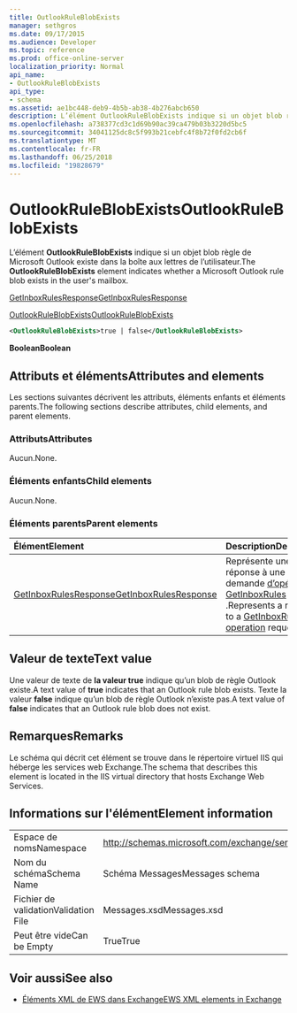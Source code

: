 ```yaml
---
title: OutlookRuleBlobExists
manager: sethgros
ms.date: 09/17/2015
ms.audience: Developer
ms.topic: reference
ms.prod: office-online-server
localization_priority: Normal
api_name:
- OutlookRuleBlobExists
api_type:
- schema
ms.assetid: ae1bc448-deb9-4b5b-ab38-4b276abcb650
description: L’élément OutlookRuleBlobExists indique si un objet blob règle de Microsoft Outlook existe dans la boîte aux lettres de l’utilisateur.
ms.openlocfilehash: a738377cd3c1d69b90ac39ca479b03b3220d5bc5
ms.sourcegitcommit: 34041125dc8c5f993b21cebfc4f8b72f0fd2cb6f
ms.translationtype: MT
ms.contentlocale: fr-FR
ms.lasthandoff: 06/25/2018
ms.locfileid: "19828679"
---
```

# <a name="outlookruleblobexists"></a><span data-ttu-id="27644-103">OutlookRuleBlobExists</span><span class="sxs-lookup"><span data-stu-id="27644-103">OutlookRuleBlobExists</span></span>

<span data-ttu-id="27644-104">L’élément **OutlookRuleBlobExists** indique si un objet blob règle de Microsoft Outlook existe dans la boîte aux lettres de l’utilisateur.</span><span class="sxs-lookup"><span data-stu-id="27644-104">The **OutlookRuleBlobExists** element indicates whether a Microsoft Outlook rule blob exists in the user's mailbox.</span></span> 
  
[<span data-ttu-id="27644-105">GetInboxRulesResponse</span><span class="sxs-lookup"><span data-stu-id="27644-105">GetInboxRulesResponse</span></span>](getinboxrulesresponse.md)
  
[<span data-ttu-id="27644-106">OutlookRuleBlobExists</span><span class="sxs-lookup"><span data-stu-id="27644-106">OutlookRuleBlobExists</span></span>](outlookruleblobexists.md)
  
```XML
<OutlookRuleBlobExists>true | false</OutlookRuleBlobExists>
```

 <span data-ttu-id="27644-107">**Boolean**</span><span class="sxs-lookup"><span data-stu-id="27644-107">**Boolean**</span></span>
## <a name="attributes-and-elements"></a><span data-ttu-id="27644-108">Attributs et éléments</span><span class="sxs-lookup"><span data-stu-id="27644-108">Attributes and elements</span></span>

<span data-ttu-id="27644-109">Les sections suivantes décrivent les attributs, éléments enfants et éléments parents.</span><span class="sxs-lookup"><span data-stu-id="27644-109">The following sections describe attributes, child elements, and parent elements.</span></span>
  
### <a name="attributes"></a><span data-ttu-id="27644-110">Attributs</span><span class="sxs-lookup"><span data-stu-id="27644-110">Attributes</span></span>

<span data-ttu-id="27644-111">Aucun.</span><span class="sxs-lookup"><span data-stu-id="27644-111">None.</span></span>
  
### <a name="child-elements"></a><span data-ttu-id="27644-112">Éléments enfants</span><span class="sxs-lookup"><span data-stu-id="27644-112">Child elements</span></span>

<span data-ttu-id="27644-113">Aucun.</span><span class="sxs-lookup"><span data-stu-id="27644-113">None.</span></span>
  
### <a name="parent-elements"></a><span data-ttu-id="27644-114">Éléments parents</span><span class="sxs-lookup"><span data-stu-id="27644-114">Parent elements</span></span>

|<span data-ttu-id="27644-115">**Élément**</span><span class="sxs-lookup"><span data-stu-id="27644-115">**Element**</span></span>|<span data-ttu-id="27644-116">**Description**</span><span class="sxs-lookup"><span data-stu-id="27644-116">**Description**</span></span>|
|:-----|:-----|
|[<span data-ttu-id="27644-117">GetInboxRulesResponse</span><span class="sxs-lookup"><span data-stu-id="27644-117">GetInboxRulesResponse</span></span>](getinboxrulesresponse.md) <br/> |<span data-ttu-id="27644-118">Représente une réponse à une demande [d’opération GetInboxRules](getinboxrules-operation.md) .</span><span class="sxs-lookup"><span data-stu-id="27644-118">Represents a response to a [GetInboxRules operation](getinboxrules-operation.md) request.</span></span>  <br/> |
   
## <a name="text-value"></a><span data-ttu-id="27644-119">Valeur de texte</span><span class="sxs-lookup"><span data-stu-id="27644-119">Text value</span></span>

<span data-ttu-id="27644-120">Une valeur de texte de **la valeur true** indique qu’un blob de règle Outlook existe.</span><span class="sxs-lookup"><span data-stu-id="27644-120">A text value of **true** indicates that an Outlook rule blob exists.</span></span> <span data-ttu-id="27644-121">Texte la valeur **false** indique qu’un blob de règle Outlook n’existe pas.</span><span class="sxs-lookup"><span data-stu-id="27644-121">A text value of **false** indicates that an Outlook rule blob does not exist.</span></span> 
  
## <a name="remarks"></a><span data-ttu-id="27644-122">Remarques</span><span class="sxs-lookup"><span data-stu-id="27644-122">Remarks</span></span>

<span data-ttu-id="27644-123">Le schéma qui décrit cet élément se trouve dans le répertoire virtuel IIS qui héberge les services web Exchange.</span><span class="sxs-lookup"><span data-stu-id="27644-123">The schema that describes this element is located in the IIS virtual directory that hosts Exchange Web Services.</span></span>
  
## <a name="element-information"></a><span data-ttu-id="27644-124">Informations sur l'élément</span><span class="sxs-lookup"><span data-stu-id="27644-124">Element information</span></span>

|||
|:-----|:-----|
|<span data-ttu-id="27644-125">Espace de noms</span><span class="sxs-lookup"><span data-stu-id="27644-125">Namespace</span></span>  <br/> |http://schemas.microsoft.com/exchange/services/2006/messages  <br/> |
|<span data-ttu-id="27644-126">Nom du schéma</span><span class="sxs-lookup"><span data-stu-id="27644-126">Schema Name</span></span>  <br/> |<span data-ttu-id="27644-127">Schéma Messages</span><span class="sxs-lookup"><span data-stu-id="27644-127">Messages schema</span></span>  <br/> |
|<span data-ttu-id="27644-128">Fichier de validation</span><span class="sxs-lookup"><span data-stu-id="27644-128">Validation File</span></span>  <br/> |<span data-ttu-id="27644-129">Messages.xsd</span><span class="sxs-lookup"><span data-stu-id="27644-129">Messages.xsd</span></span>  <br/> |
|<span data-ttu-id="27644-130">Peut être vide</span><span class="sxs-lookup"><span data-stu-id="27644-130">Can be Empty</span></span>  <br/> |<span data-ttu-id="27644-131">True</span><span class="sxs-lookup"><span data-stu-id="27644-131">True</span></span>  <br/> |
   
## <a name="see-also"></a><span data-ttu-id="27644-132">Voir aussi</span><span class="sxs-lookup"><span data-stu-id="27644-132">See also</span></span>



- [<span data-ttu-id="27644-133">Éléments XML de EWS dans Exchange</span><span class="sxs-lookup"><span data-stu-id="27644-133">EWS XML elements in Exchange</span></span>](ews-xml-elements-in-exchange.md)

